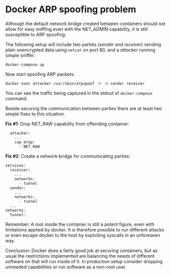 # Docker ARP spoofing problem

Although the default network bridge created between containers should not allow
for easy sniffing even with the NET_ADMIN capability, it is still susceptible
to ARP spoofing.

The following setup will include two parties (*sender* and *receiver*) sending
plain unencrypted data using `netcat` on port 80, and a *attacker* running
simple sniffer:
```
docker-compose up
```

Now start spoofing ARP packets:
```
docker exec attacker /usr/sbin/arpspoof -r -t sender receiver
```

You can see the traffic being captured in the stdout of `docker-compose`
command.

Beside securing the communication between parties there are at least two simple
fixes to this situation.

**Fix #1**: Drop NET_RAW capability from offending container:
```
  attacker:
    ...
    cap_drop:
      - NET_RAW
```

**Fix #2**: Create a network bridge for communicating parties:
```
services:
  receiver:
    ...
    networks:
      - tunnel
  sender:
    ...
    networks:
      - tunnel
  ...
networks:
  tunnel:
```

Remember: A root inside the container is still a potent figure, even with
limitations applied by docker. It is therefore possible to run different
attacks or even escape docker to the host by exploiting syscalls in an
unforeseen way.

Conclusion: Docker does a fairly good job at securing containers, but as usual
the restrictions implemented are balancing the needs of different software on
that will run inside of it. In production setup consider dropping unneeded
capabilities or run software as a non-root user.
